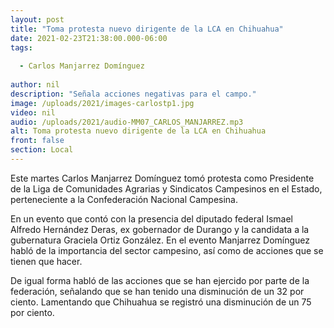 ```yaml
---
layout: post
title: "Toma protesta nuevo dirigente de la LCA en Chihuahua"
date: 2021-02-23T21:38:00.000-06:00
tags:
  
  - Carlos Manjarrez Domínguez
  
author: nil
description: "Señala acciones negativas para el campo."
image: /uploads/2021/images-carlostp1.jpg
video: nil
audio: /uploads/2021/audio-MM07_CARLOS_MANJARREZ.mp3
alt: Toma protesta nuevo dirigente de la LCA en Chihuahua
front: false
section: Local
---
```


Este martes Carlos Manjarrez Domínguez tomó protesta como Presidente de la Liga de Comunidades Agrarias y Sindicatos Campesinos en el Estado, perteneciente a la Confederación Nacional Campesina.
 
En un evento que contó con la presencia del diputado federal Ismael Alfredo Hernández Deras, ex gobernador de Durango y la candidata a la gubernatura Graciela Ortiz González. En el evento Manjarrez Domínguez habló de la importancia del sector campesino, así como de acciones que se tienen que hacer.

De igual forma habló de las acciones que se han ejercido por parte de la federación, señalando que se han tenido una disminución de un 32 por ciento. Lamentando que Chihuahua se registró una disminución de un 75 por ciento.
